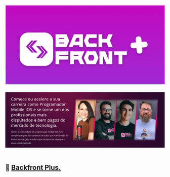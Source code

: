 <h1 align="center">
<img src="./images/backfrontpluslogo.png"/>
</h1>

<div align="center">
       <img src="./images/backfrontplusimage.png"/>
</div>

</br>

## 🚀 [Backfront Plus.](https://backfront.com.br/backfrontplus/)
